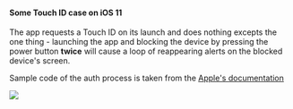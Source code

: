 #### Some Touch ID case on iOS 11

The app requests a Touch ID on its launch and does nothing excepts the one thing - launching the app and blocking the device by pressing the power button __twice__ will cause a loop of reappearing alerts on the blocked device's screen.

Sample code of the auth process is taken from the [Apple's documentation](https://developer.apple.com/documentation/localauthentication/)

![](https://thumbs.gfycat.com/DisfiguredHeftyAdder-size_restricted.gif)

